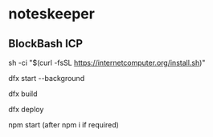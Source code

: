 # noteskeeper
## BlockBash ICP

sh -ci "$(curl -fsSL https://internetcomputer.org/install.sh)"


dfx start --background


dfx build


dfx deploy


npm start (after npm i if required)
